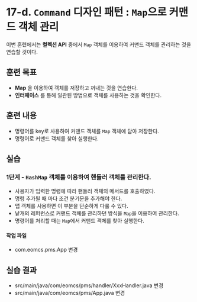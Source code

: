 # 17-d. `Command` 디자인 패턴 : `Map`으로 커맨드 객체 관리


이번 훈련에서는 **컬렉션 API** 중에서 `Map` 객체를 이용하여
커맨드 객체를 관리하는 것을 연습할 것이다.

## 훈련 목표

- **Map** 을 이용하여 객체를 저장하고 꺼내는 것을 연습한다.
- **인터페이스** 를 통해 일관된 방법으로 객체를 사용하는 것을 확인한다.


## 훈련 내용

- 명령어를 key로 사용하여 커맨드 객체를 `Map` 객체에 담아 저장한다.
- 명령어로 커맨드 객체를 찾아 실행한다.


## 실습

### 1단계 - `HashMap` 객체를 이용하여 핸들러 객체를 관리한다.

- 사용자가 입력한 명령에 따라 핸들러 객체의 메서드를 호출하였다.
- 명령 추가될 때 마다 조건 분기문을 추가해야 한다.
- 맵 객체를 사용하면 이 부분을 단순하게 다룰 수 있다.
- 낱개의 레퍼런스로 커맨드 객체를 관리하던 방식을 `Map`을 이용하여 관리한다.
- 명령어를 처리할 때는 `Map`에서 커맨드 객체를 찾아 실행한다.

#### 작업 파일

- com.eomcs.pms.App 변경

## 실습 결과

- src/main/java/com/eomcs/pms/handler/XxxHandler.java 변경
- src/main/java/com/eomcs/pms/App.java 변경
